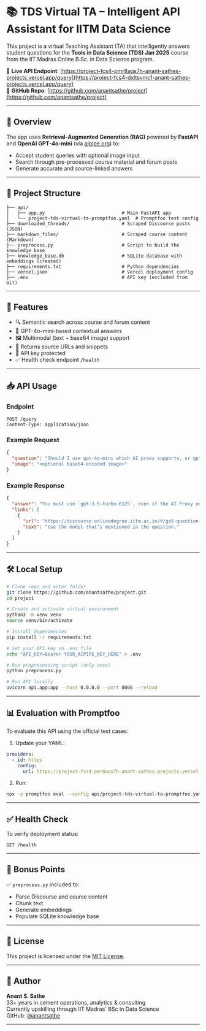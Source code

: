 # 📚 TDS Virtual TA – Intelligent API Assistant for IITM Data Science

This project is a virtual Teaching Assistant (TA) that intelligently answers student questions for the **Tools in Data Science (TDS) Jan 2025** course from the IIT Madras Online B.Sc. in Data Science program.

🔗 **Live API Endpoint**: [https://project-fcs4-pmr8aqs7h-anant-sathes-projects.vercel.app/query](https://project-fcs4-dxltsvmc1-anant-sathes-projects.vercel.app/query)  
📁 **GitHub Repo**: [https://github.com/anantsathe/project](https://github.com/anantsathe/project)

---

## 🚀 Overview

The app uses **Retrieval-Augmented Generation (RAG)** powered by **FastAPI** and **OpenAI GPT-4o-mini** (via [aipipe.org](https://aipipe.org)) to:

- Accept student queries with optional image input
- Search through pre-processed course material and forum posts
- Generate accurate and source-linked answers

---

## 📂 Project Structure

```
├── api/
│   ├── app.py                            # Main FastAPI app
│   └── project-tds-virtual-ta-promptfoo.yaml  # Promptfoo test config
├── downloaded_threads/                   # Scraped Discourse posts (JSON)
├── markdown_files/                       # Scraped course content (Markdown)
├── preprocess.py                         # Script to build the knowledge base
├── knowledge_base.db                     # SQLite database with embeddings (created)
├── requirements.txt                      # Python dependencies
├── vercel.json                           # Vercel deployment config
├── .env                                  # API key (excluded from Git)
```

---

## 📌 Features

- 🔍 Semantic search across course and forum content
- 🧠 GPT-4o-mini-based contextual answers
- 🖼️ Multimodal (text + base64 image) support
- 🔗 Returns source URLs and snippets
- 🔐 API key protected
- ✅ Health check endpoint `/health`

---

## 📥 API Usage

### Endpoint
```
POST /query
Content-Type: application/json
```

### Example Request
```json
{
  "question": "Should I use gpt-4o-mini which AI proxy supports, or gpt3.5 turbo?",
  "image": "<optional base64-encoded image>"
}
```

### Example Response
```json
{
  "answer": "You must use `gpt-3.5-turbo-0125`, even if the AI Proxy only supports `gpt-4o-mini`.",
  "links": [
    {
      "url": "https://discourse.onlinedegree.iitm.ac.in/t/ga5-question-8-clarification/155939/4",
      "text": "Use the model that’s mentioned in the question."
    }
  ]
}
```

---

## 🛠️ Local Setup

```bash
# Clone repo and enter folder
git clone https://github.com/anantsathe/project.git
cd project

# Create and activate virtual environment
python3 -m venv venv
source venv/bin/activate

# Install dependencies
pip install -r requirements.txt

# Set your API key in .env file
echo "API_KEY=Bearer YOUR_AIPIPE_KEY_HERE" > .env

# Run preprocessing script (only once)
python preprocess.py

# Run API locally
uvicorn api.app:app --host 0.0.0.0 --port 8000 --reload
```

---

## 📊 Evaluation with Promptfoo

To evaluate this API using the official test cases:

1. Update your YAML:
```yaml
providers:
  - id: https
    config:
      url: https://project-fcs4-pmr8aqs7h-anant-sathes-projects.vercel.app/query
```

2. Run:
```bash
npx -y promptfoo eval --config api/project-tds-virtual-ta-promptfoo.yaml
```

---

## ✅ Health Check

To verify deployment status:
```
GET /health
```

---

## 🧪 Bonus Points

✅ `preprocess.py` included to:
- Parse Discourse and course content  
- Chunk text  
- Generate embeddings  
- Populate SQLite knowledge base  

---

## 📜 License

This project is licensed under the [MIT License](./LICENSE).

---

## 👤 Author

**Anant S. Sathe**  
33+ years in cement operations, analytics & consulting  
Currently upskilling through IIT Madras' BSc in Data Science  
GitHub: [@anantsathe](https://github.com/anantsathe)

---
